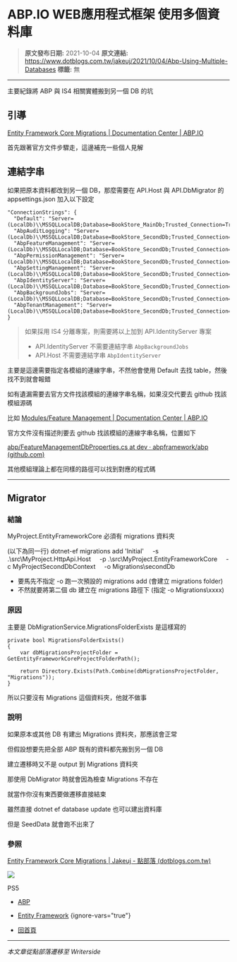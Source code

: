 # ABP.IO WEB應用程式框架 使用多個資料庫

> **原文發布日期:** 2021-10-04
> **原文連結:** https://www.dotblogs.com.tw/jakeuj/2021/10/04/Abp-Using-Multiple-Databases
> **標籤:** 無

---

主要紀錄將 ABP 與 IS4 相關實體搬到另一個 DB 的坑

## 引導

[Entity Framework Core Migrations | Documentation Center | ABP.IO](https://docs.abp.io/en/abp/5.0/Entity-Framework-Core-Migrations#using-multiple-databases)

首先跟著官方文件步驟走，這邊補充一些個人見解

## 連結字串

如果把原本資料都改到另一個 DB，那麼需要在 API.Host 與 API.DbMigrator 的 appsettings.json 加入以下設定

```
"ConnectionStrings": {
  "Default": "Server=(LocalDb)\\MSSQLLocalDB;Database=BookStore_MainDb;Trusted_Connection=True",
  "AbpAuditLogging": "Server=(LocalDb)\\MSSQLLocalDB;Database=BookStore_SecondDb;Trusted_Connection=True",
  "AbpFeatureManagement": "Server=(LocalDb)\\MSSQLLocalDB;Database=BookStore_SecondDb;Trusted_Connection=True",
  "AbpPermissionManagement": "Server=(LocalDb)\\MSSQLLocalDB;Database=BookStore_SecondDb;Trusted_Connection=True",
  "AbpSettingManagement": "Server=(LocalDb)\\MSSQLLocalDB;Database=BookStore_SecondDb;Trusted_Connection=True",
  "AbpIdentityServer": "Server=(LocalDb)\\MSSQLLocalDB;Database=BookStore_SecondDb;Trusted_Connection=True",
  "AbpBackgroundJobs": "Server=(LocalDb)\\MSSQLLocalDB;Database=BookStore_SecondDb;Trusted_Connection=True",
  "AbpTenantManagement": "Server=(LocalDb)\\MSSQLLocalDB;Database=BookStore_SecondDb;Trusted_Connection=True"
}
```

> 如果採用 IS4 分離專案，則需要將以上加到 API.IdentityServer 專案
>
> * API.IdentityServer 不需要連結字串 `AbpBackgroundJobs`
> * API.Host 不需要連結字串 `AbpIdentityServer`

主要是這邊需要指定各模組的連線字串，不然他會使用 Default 去找 table，然後找不到就會報錯

如有遺漏需要去官方文件找該模組的連線字串名稱，如果沒交代要去 github 找該模組源碼

比如 [Modules/Feature Management | Documentation Center | ABP.IO](https://docs.abp.io/en/abp/latest/Modules/Feature-Management)

官方文件沒有描述則要去 github 找該模組的連線字串名稱，位置如下

[abp/FeatureManagementDbProperties.cs at dev · abpframework/abp (github.com)](https://github.com/abpframework/abp/blob/dev/modules/feature-management/src/Volo.Abp.FeatureManagement.Domain/Volo/Abp/FeatureManagement/FeatureManagementDbProperties.cs#L11)

其他模組理論上都在同樣的路徑可以找到對應的程式碼

---

## Migrator

### 結論

MyProject.EntityFrameworkCore 必須有 migrations 資料夾

(以下為同一行)
dotnet-ef migrations add 'Initial'
    -s .\src\MyProject.HttpApi.Host
    -p .\src\MyProject.EntityFrameworkCore
    -c MyProjectSecondDbContext
    -o Migrations\secondDb

* 要馬先不指定 -o 跑一次預設的 migrations add (會建立 migrations folder)
* 不然就要將第二個 db 建立在 migrations 路徑下 (指定 -o Migrations\xxxx)

### 原因

主要是 DbMigrationService.MigrationsFolderExists 是這樣寫的

```
private bool MigrationsFolderExists()
{
    var dbMigrationsProjectFolder = GetEntityFrameworkCoreProjectFolderPath();

    return Directory.Exists(Path.Combine(dbMigrationsProjectFolder, "Migrations"));
}
```

所以只要沒有 Migrations 這個資料夾，他就不做事

### 說明

如果原本或其他 DB 有建出 Migrations 資料夾，那應該會正常

但假設想要先把全部 ABP 既有的資料都先搬到另一個 DB

建立遷移時又不是 output 到 Migrations 資料夾

那使用 DbMigrator 時就會因為檢查 Migrations 不存在

就當作你沒有東西要做遷移直接結束

雖然直接 dotnet ef database update 也可以建出資料庫

但是 SeedData 就會跑不出來了

### 參照

[Entity Framework Core Migrations | Jakeuj - 點部落 (dotblogs.com.tw)](https://www.dotblogs.com.tw/jakeuj/2019/07/23/EFCoreMigrations)

![](https://card.psnprofiles.com/1/jakeuj.png)

PS5

* [ABP](/jakeuj/Tags?qq=ABP)
* [Entity Framework](/jakeuj/Tags?qq=Entity%20Framework)
{ignore-vars="true"}

* [回首頁](/jakeuj)

---

*本文章從點部落遷移至 Writerside*
